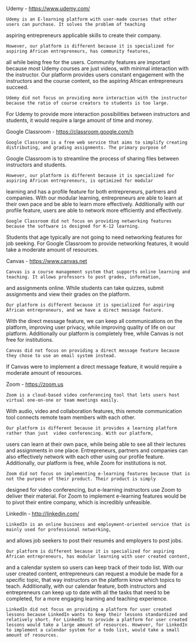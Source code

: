 Udemy - https://www.udemy.com/

    Udemy is an E-learning platform with user-made courses that other users can purchase. It solves the problem of teaching 
aspiring entrepreneurs applicable skills to create their company.

    However, our platform is different because it is specialized for aspiring African entrepreneurs, has community features, 
all while being free for the users. Community features are important because most Udemy courses are just videos, 
with minimal interaction with the instructor. Our platform provides users constant engagement with the instructors and the course content, 
so the aspiring African entrepreneurs succeed.

    Udemy did not focus on providing more interaction with the instructor because the ratio of course creators to students is too large.
For Udemy to provide more interaction possibilities between instructors and students, it would require a large amount of time and money.


Google Classroom - https://classroom.google.com/h

    Google Classroom is a free web service that aims to simplify creating distributing, and grading assignments. The primary purpose of 
Google Classroom is to streamline the process of sharing files between instructors and students.

	However, our platform is different because it is specialized for aspiring African entrepreneurs, is optimized for modular
learning and has a profile feature for both entrepreneurs, partners and companies. With our modular learning, entrepreneurs
are able to learn at their own pace and be able to learn more effectively. Additionally with our profile feature, 
users are able to network more efficiently and effectively.
	
    Google Classroom did not focus on providing networking features because the software is designed for K-12 learning. 
Students that age typically are not going to need networking features for job seeking. For Google Classroom to provide networking features, 
it would take a moderate amount of resources.


Canvas - https://www.canvas.net

    Canvas is a course management system that supports online learning and teaching. It allows professors to post grades, information, 
and assignments online. While students can take quizzes, submit assignments and view their grades on the platform.

    Our platform is different because it is specialized for aspiring African entrepreneurs, and we have a direct message feature. 
With the direct message feature, we can keep all communications on the platform, improving user privacy, while improving quality of life 
on our platform. Additionally our platform is completely free, while Canvas is not free for institutions.

	Canvas did not focus on providing a direct message feature because they chose to use an email system instead. 
If Canvas were to implement a direct message feature, it would require a moderate amount of resources.


Zoom - https://zoom.us

    Zoom is a cloud-based video conferencing tool that lets users host virtual one-on-one or team meetings easily. 
With audio, video and collaboration features, this remote communication tool connects remote team members with each other.

    Our platform is different because it provides a learning platform rather than just  video conferencing. With our platform, 
users can learn at their own pace, while being able to see all their lectures and assignments in one place. Entrepreneurs, 
partners and companies can also effectively network with each other using our profile feature. Additionally, our platform is free, 
while Zoom for institutions is not.

    Zoom did not focus on implementing e-learning features because that is not the purpose of their product. Their product is simply
designed for video conferencing, but e-learning instructors use Zoom to deliver their material. For Zoom to implement e-learning features 
would be to pivot their entire company, which is incredibly unfeasible. 


LinkedIn - http://linkedin.com/ 

    LinkedIn is an online business and employment-oriented service that is mainly used for professional networking, 
and allows job seekers to post their resumés and employers to post jobs.

    Our platform is different because it is specialized for aspiring African entrepreneurs, has modular learning with user created content, 
and a calendar system so users can keep track of their todo list. With our user created content, entrepreneurs can request a 
module be made for a specific topic, that way instructors on the platform know which topics to teach. Additionally, with our calendar feature,
both instructors and entrepreneurs can keep up to date with all the tasks that need to be completed, for a more engaging learning and teaching experience.

    LinkedIn did not focus on providing a platform for user created lessons because LinkedIn wants to keep their lessons standardized and relatively short. For LinkedIn to provide a platform for user created lessons would take a large amount of resources. However, for LinkedIn to implement a calendar system for a todo list, would take a small amount of resources.
